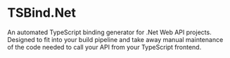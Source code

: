 # TSBind.Net

An automated TypeScript binding generator for .Net Web API projects. Designed to fit into your build pipeline and take away manual maintenance of the code needed to call your API from your TypeScript frontend.